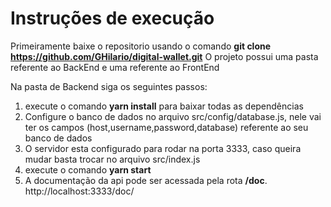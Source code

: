 # Instruções de execução

Primeiramente baixe o repositorio usando o comando
**git clone https://github.com/GHilario/digital-wallet.git**
O projeto possui uma pasta referente ao BackEnd e uma referente ao FrontEnd

Na pasta de Backend siga os seguintes passos:

1. execute o comando **yarn install** para baixar todas as dependências
2. Configure o banco de dados no arquivo src/config/database.js, nele vai ter os campos (host,username,password,database) referente ao seu banco de dados
3. O servidor esta configurado para rodar na porta 3333, caso queira mudar basta trocar no arquivo src/index.js
4. execute o comando **yarn start**
5. A documentação da api pode ser acessada pela rota **/doc**. http://localhost:3333/doc/
